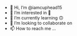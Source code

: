 - 👋 Hi, I’m @iamcuphead15
- 👀 I’m interested in 🤔
- 🌱 I’m currently learning 🙃
- 💞️ I’m looking to collaborate on 
- 📫 How to reach me ...

<!---
iamcuphead15/iamcuphead15 is a ✨ special ✨ repository because its `README.md` (this file) appears on your GitHub profile.
You can click the Preview link to take a look at your changes.
--->
